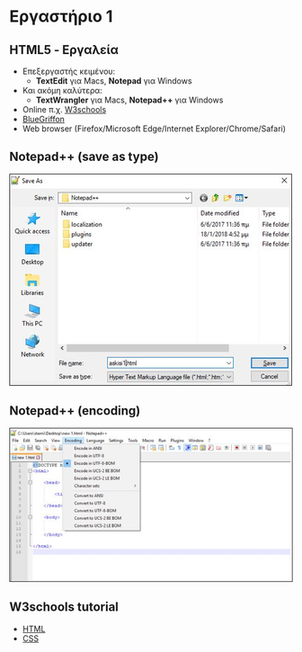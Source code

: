 # Εργαστήριο 1

## HTML5 - Εργαλεία

- Επεξεργαστής κειμένου:
  - **TextEdit** για Macs, **Notepad** για Windows
- Και ακόμη καλύτερα:
  - **TextWrangler** για Macs, **Notepad++** για Windows
- Online π.χ. [W3schools](www.w3schools.com)
- [BlueGriffon](bluegriffon.org)
- Web browser (Firefox/Microsoft Edge/Internet Explorer/Chrome/Safari)

## Notepad++ (save as type)

![Notepad](../images/lab1-1.jpg)

## Notepad++ (encoding)

![Notepad Encoding](../images/lab1-2.jpg)

## W3schools tutorial

- [HTML](http://www.w3schools.com/html)
- [CSS](http://www.w3schools.com/html/html_css.asp)
